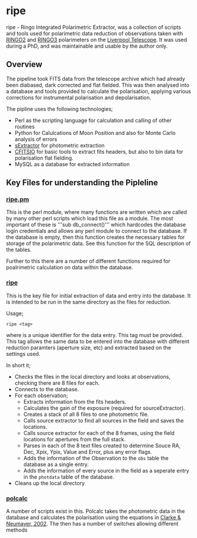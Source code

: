 # ripe

ripe - Ringo Integrated Polarimetric Extractor, was a collection of scripts and tools used for polarimetric data reduction of observations taken with [RINGO2](https://telescope.livjm.ac.uk/TelInst/Inst/RINGO2/) and [RINGO3](https://telescope.livjm.ac.uk/TelInst/Inst/RINGO3/) polarimeters on the [Liverpool Telescope](https://telescope.livjm.ac.uk/). It was used during a PhD, and was maintainable and usable by the author only.

## Overview

The pipeline took FITS data from the telescope archive which had already been diabased, dark corrected and flat fielded. This was then analysed into a database and tools provided to calculate the polarisation, applying various corrections for instrumental polarisation and depolarisation.

The pipline uses the following technologies;
* Perl as the scripting language for calculation and calling of other routines
* Python for Calulcations of Moon Position and also for Monte Carlo analysis of errors
* [sExtractor](https://www.astromatic.net/software/sextractor) for photometric extraction
* [CFITSIO](https://heasarc.gsfc.nasa.gov/fitsio/) for basic tools to extract fits headers, but also to bin data for polarisation flat fielding.
* MySQL as a database for extracted information


## Key Files for understanding the Pipleline 

### [ripe.pm](https://github.com/blancmatter/ripe/blob/master/lib/ripe.pm)
This is the perl module, where many functions are written which are called by many other perl scripts which load this file as a module. The most important of these is '''sub db_connect()''' which hardcodes the database login credentials and allows any perl module to connect to the database. If the database is empty, then this function creates the necessary tables for storage of the polarimetric data. See this function for the SQL description of the tables.

Further to this there are a number of different functions required for poalrimetric calculation on data within the database.

### [ripe](bin/ripe) 
This is the key file for initial extraction of data and entry into the database. It is intended to be run in the same directory as the files for reduction.

Usage;
```
ripe <tag>
```
where <tag> is a unique identifier for the data entry. This tag must be provided. This tag allows the same data to be entered into the database with different reduction paramters (aperture size, etc) and extracted based on the settings used.

In short it;
* Checks the files in the local directory and looks at observations, checking there are 8 files for each.
* Connects to the database.
* For each observation;
  * Extracts information from the fits headers.
  * Calculates the gain of the exposure (required for sourceExtractor).
  * Creates a stack of all 8 files to one photometric file.
  * Calls source extractor to find all sources in the field and saves the locations.
  * Calls source extractor for each of the 8 frames, using the field locations for apertures from the full stack.
  * Parses in each of the 8 text files created to determine Souce RA, Dec, Xpix, Ypix, Value and Error, plus any error flags.
  * Adds the information of the Observation to the `obs` table the database as a single entry.
  * Adds the information of every source in the field as a seperate entry in the `photdata` table of the database.
* Cleans up the local directory


### [polcalc](bin/polcalc)

A number of scripts exist in this. Polcalc takes the photometric data in the database and calculates the polarisation using the equations in [Clarke & Neumayer, 2002](https://core.ac.uk/download/pdf/1414641.pdf). The then has a number of switches allowing different methods
